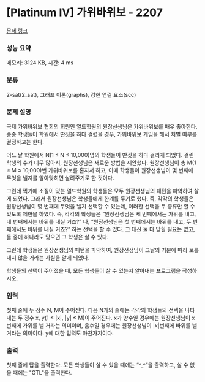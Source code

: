 # [Platinum IV] 가위바위보 - 2207 

[문제 링크](https://www.acmicpc.net/problem/2207) 

### 성능 요약

메모리: 3124 KB, 시간: 4 ms

### 분류

2-sat(2_sat), 그래프 이론(graphs), 강한 연결 요소(scc)

### 문제 설명

<p>국제 가위바위보 협회의 회원인 얼드학원의 원장선생님은 가위바위보를 매우 좋아한다. 종종 학생들이 학원에서 딴짓을 하다 걸렸을 경우, 가위바위보 게임을 해서 처벌 여부를 결정하고는 한다.</p>

<p>어느 날 학원에서 N(1 ≤ N ≤ 10,000)명의 학생들이 딴짓을 하다 걸리게 되었다. 걸린 학생의 수가 너무 많아서, 원장선생님은 새로운 방법을 제안했다. 원장선생님이 총 M(1 ≤ M ≤ 10,000)번 가위바위보를 혼자서 하고, 이때 학생들이 원장선생님이 몇 번째에 무엇을 낼지를 알아맞히면 살려주기로 한 것이다.</p>

<p>그런데 찍기에 소질이 있는 얼드학원의 학생들은 모두 원장선생님의 패턴을 파악하여 살게 되었다. 그래서 원장선생님은 학생들에게 한계를 두기로 했다. 즉, 각각의 학생들은 원장선생님이 몇 번째에 무엇을 낼지 선택할 수 있는데, 이러한 선택을 두 종류만 할 수 있도록 제한을 하였다. 즉, 각각의 학생들은 “원장선생님은 세 번째에서는 가위를 내고, 네 번째에서는 바위를 내실 거죠?” 나, “원장선생님은 첫 번째에서는 바위를 내고, 두 번째에서도 바위를 내실 거죠?” 하는 선택을 할 수 있다. 그 대신 둘 다 맞힐 필요는 없고, 둘 중에 하나라도 맞으면 그 학생은 살 수 있다.</p>

<p>그런데 학생들은 원장선생님의 패턴을 파악하여, 원장선생님이 그날의 기분에 따라 보를 내지 않을 거라는 사실을 알게 되었다.</p>

<p>학생들의 선택이 주어졌을 때, 모든 학생들이 살 수 있는지 알아내는 프로그램을 작성하시오.</p>

### 입력 

 <p>첫째 줄에 두 정수 N, M이 주어진다. 다음 N개의 줄에는 각각의 학생들의 선택을 나타내는 두 정수 x, y(1 ≤ |x|, |y| ≤ M)이 주어진다. x가 양수일 경우에는 원장선생님이 x번째에 가위를 낼 거라는 의미이며, 음수일 경우에는 원장선생님이 |x|번째에 바위를 낼 거라는 의미이다. y에 대한 입력도 마찬가지이다.</p>

### 출력 

 <p>첫째 줄에 답을 출력한다. 모든 학생들이 살 수 있을 때에는 “^_^”을 출력하고, 살 수 없을 때에는 "OTL"을 출력한다.</p>

